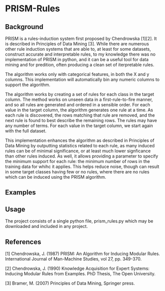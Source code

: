 # PRISM-Rules

## Background
PRISM is a rules-induction system first proposed by Chendrowska [1][2]. It is described in Principles of Data Mining [3]. While there are numerous other rule induction systems that are able to, at least for some datasets, construct accurate and interpretable rules, to my knowledge there was no implementation of PRISM in python, and it can be a useful tool for data mining and for predition, often producing a clean set of iterpretable rules.

The algorithm works only with categorical features, in both the X and y columns. This implementation will automatically bin any numeric columns to support the algorithm. 

The algorithm works by creating a set of rules for each class in the target column. The method works on unseen data in a first-rule-to-fire manner, and so all rules are generated and ordered in a sensible order. For each value in the target column, the algorithm generates one rule at a time. As each rule is discovered, the rows matching that rule are removed, and the next rule is found to best describe the remaining rows. The rules may have any number of terms. For each value in the target column, we start again with the full dataset. 

This implementation enhances the algorithm as described in Principles of Data Mining by outputting statistics related to each rule, as many induced rules can be of minimal significance, or at least much lower signficance than other rules induced. As well, it allows providing a parameter to specify the minimum support for each rule: the minimum number of rows in the training data for whihc it applies. This helps reduce noise, though can result in some target classes having few or no rules, where there are no rules which can be induced using the PRISM algorithm. 

## Examples


## Usage
The project consists of a single python file, prism_rules.py which may be downloaded and included in any project. 

## References
[1] Chendrowska, J. (1987) PRISM: An Algorithm for Inducing Modular Rules. International Journal of Man-Machine Studies, vol 27, pp. 349-370.

[2] Chendrowska, J. (1990) Knowledge Acquisition for Expert Systems: Inducing Modular Rules from Examples. PhD Thesis, The Open University. 

[3] Bramer, M. (2007) Principles of Data Mining, Springer press. 
